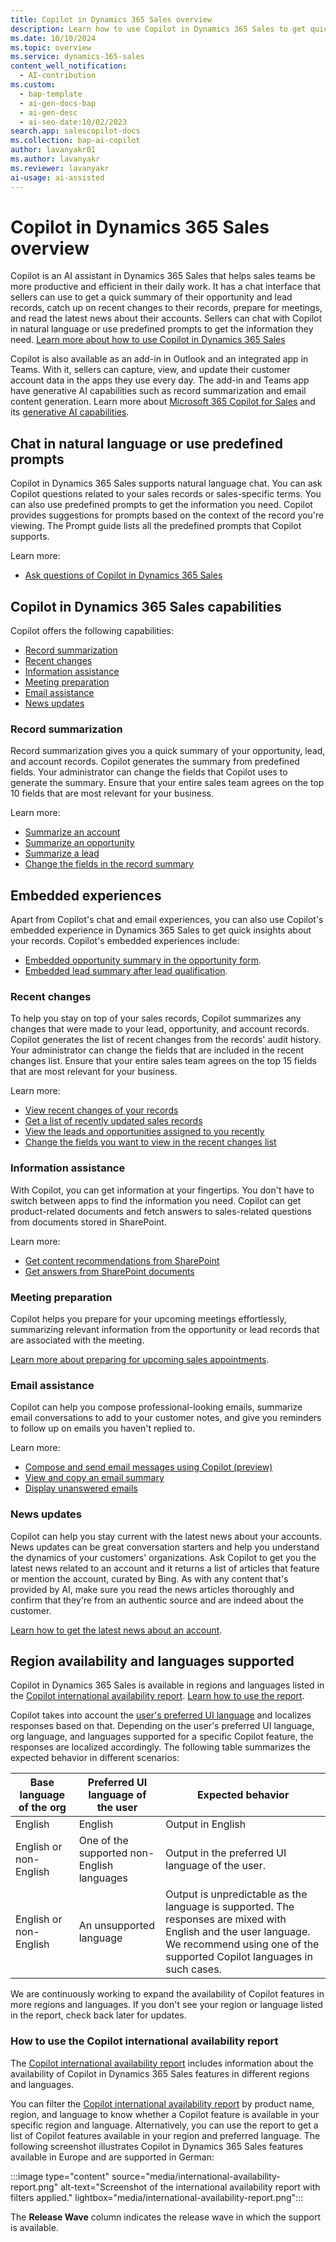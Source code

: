 ```yaml
---
title: Copilot in Dynamics 365 Sales overview
description: Learn how to use Copilot in Dynamics 365 Sales to get quick summaries of opportunities and leads, prepare for meetings, compose emails, and stay up-to-date with news.
ms.date: 10/10/2024
ms.topic: overview
ms.service: dynamics-365-sales
content_well_notification:
  - AI-contribution
ms.custom:
  - bap-template
  - ai-gen-docs-bap
  - ai-gen-desc
  - ai-seo-date:10/02/2023
search.app: salescopilot-docs
ms.collection: bap-ai-copilot
author: lavanyakr01
ms.author: lavanyakr
ms.reviewer: lavanyakr
ai-usage: ai-assisted
---
```


# Copilot in Dynamics 365 Sales overview

Copilot is an AI assistant in Dynamics 365 Sales that helps sales teams be more productive and efficient in their daily work. It has a chat interface that sellers can use to get a quick summary of their opportunity and lead records, catch up on recent changes to their records, prepare for meetings, and read the latest news about their accounts. Sellers can chat with Copilot in natural language or use predefined prompts to get the information they need. [Learn more about how to use Copilot in Dynamics 365 Sales](use-sales-copilot.md)

Copilot is also available as an add-in in Outlook and an integrated app in Teams. With it, sellers can capture, view, and update their customer account data in the apps they use every day. The add-in and Teams app have generative AI capabilities such as record summarization and email content generation. Learn more about [Microsoft 365 Copilot for Sales](/microsoft-sales-copilot/introduction) and its [generative AI capabilities](/microsoft-sales-copilot/ai-sales-copilot).


## Chat in natural language or use predefined prompts

Copilot in Dynamics 365 Sales supports natural language chat. You can ask Copilot questions related to your sales records or sales-specific terms. You can also use predefined prompts to get the information you need. Copilot provides suggestions for prompts based on the context of the record you're viewing. The Prompt guide lists all the predefined prompts that Copilot supports.
  
Learn more:

- [Ask questions of Copilot in Dynamics 365 Sales](use-sales-copilot.md) 


## Copilot in Dynamics 365 Sales capabilities

Copilot offers the following capabilities:

- [Record summarization](#record-summarization)
- [Recent changes](#recent-changes)
- [Information assistance](#information-assistance)
- [Meeting preparation](#meeting-preparation)
- [Email assistance](#email-assistance)
- [News updates](#news-updates)


### Record summarization

Record summarization gives you a quick summary of your opportunity, lead, and account records. Copilot generates the summary from predefined fields. Your administrator can change the fields that Copilot uses to generate the summary. Ensure that your entire sales team agrees on the top 10 fields that are most relevant for your business.

Learn more:

- [Summarize an account](copilot-get-information.md#summarize-an-account)
- [Summarize an opportunity](copilot-get-information.md#summarize-an-opportunity)
- [Summarize a lead](copilot-get-information.md#summarize-a-lead)
- [Change the fields in the record summary](copilot-configure-summary-fields.md)

## Embedded experiences

Apart from Copilot's chat and email experiences, you can also use Copilot's embedded experience in Dynamics 365 Sales to get quick insights about your records. Copilot's embedded experiences include:

- [Embedded opportunity summary in the opportunity form](copilot-get-information.md#view-opportunity-summary-widget).
-  [Embedded lead summary after lead qualification](qualify-lead-convert-opportunity-sales.md#lead-summary).

### Recent changes

To help you stay on top of your sales records, Copilot summarizes any changes that were made to your lead, opportunity, and account records. Copilot generates the list of recent changes from the records' audit history. Your administrator can change the fields that are included in the recent changes list. Ensure that your entire sales team agrees on the top 15 fields that are most relevant for your business.

Learn more:

- [View recent changes of your records](copilot-ask-questions.md#get-recent-changes)
- [Get a list of recently updated sales records](copilot-ask-questions.md#whats-new-with-my-sales-records)
- [View the leads and opportunities assigned to you recently](copilot-ask-questions.md#whats-newly-assigned-to-me)
- [Change the fields you want to view in the recent changes list](copilot-configure-summary-fields.md)

### Information assistance

With Copilot, you can get information at your fingertips. You don't have to switch between apps to find the information you need. Copilot can get product-related documents and fetch answers to sales-related questions from documents stored in SharePoint.

Learn more:

- [Get content recommendations from SharePoint](copilot-get-doc-suggestions.md#copilot-content-recommendation)
- [Get answers from SharePoint documents](copilot-get-doc-suggestions.md#get-answers-from-sharepoint-documents)


### Meeting preparation

Copilot helps you prepare for your upcoming meetings effortlessly, summarizing relevant information from the opportunity or lead records that are associated with the meeting.

[Learn more about preparing for upcoming sales appointments](copilot-stay-ahead.md#prepare-for-upcoming-sales-appointments).

### Email assistance

Copilot can help you compose professional-looking emails, summarize email conversations to add to your customer notes, and give you reminders to follow up on emails you haven't replied to.

Learn more:

- [Compose and send email messages using Copilot (preview)](compose-send-email-copilot.md)  
- [View and copy an email summary](view-copy-email-summary.md)  
- [Display unanswered emails](copilot-stay-ahead.md#display-unanswered-emails)


### News updates

Copilot can help you stay current with the latest news about your accounts. News updates can be great conversation starters and help you understand the dynamics of your customers' organizations. Ask Copilot to get you the latest news related to an account and it returns a list of articles that feature or mention the account, curated by Bing. As with any content that's provided by AI, make sure you read the news articles thoroughly and confirm that they're from an authentic source and are indeed about the customer.

[Learn how to get the latest news about an account](copilot-get-information.md#show-the-latest-news-about-an-account).

## Region availability and languages supported

Copilot in Dynamics 365 Sales is available in regions and languages listed in the [Copilot international availability report](https://releaseplans.microsoft.com/availability-reports/?report=copilotfeaturereport). [Learn how to use the report](#how-to-use-the-copilot-international-availability-report).

Copilot takes into account the [user's preferred UI language](/dynamics365/project-operations/environment/language-localization) and localizes responses based on that. Depending on the user's preferred UI language, org language, and languages supported for a specific Copilot feature, the responses are localized accordingly. The following table summarizes the expected behavior in different scenarios:

| Base language of the org | Preferred UI language of the user | Expected behavior                                                                 |
|--------------------------|-----------------------------------|-----------------------------------------------------------------------------------|
| English                  | English                           | Output in English                                                                 |
| English or non-English   | One of the supported non-English languages | Output in the preferred UI language of the user.                                                |
| English or non-English   | An unsupported language     | Output is unpredictable as the language is supported. The responses are mixed with English and the user language. We recommend using one of the supported Copilot languages in such cases. |

We are continuously working to expand the availability of Copilot features in more regions and languages. If you don't see your region or language listed in the report, check back later for updates.

### How to use the Copilot international availability report

The [Copilot international availability report](https://releaseplans.microsoft.com/availability-reports/?report=copilotfeaturereport) includes information about the availability of Copilot in Dynamics 365 Sales features in different regions and languages.

You can filter the [Copilot international availability report](https://releaseplans.microsoft.com/availability-reports/?report=copilotfeaturereport) by product name, region, and language to know whether a Copilot feature is available in your specific region and language. Alternatively, you can use the report to get a list of Copilot features available in your region and preferred language. The following screenshot illustrates Copilot in Dynamics 365 Sales features available in Europe and are supported in German:

:::image type="content" source="media/international-availability-report.png" alt-text="Screenshot of the international availability report with filters applied." lightbox="media/international-availability-report.png":::

The **Release Wave** column indicates the release wave in which the support is available.

